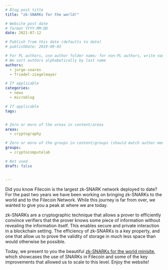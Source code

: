 ```yaml
---
# Blog post title
title: "zk-SNARKs for the world!"

# Website post date
# format YYYY-MM-DD
date: 2021-07-12

# Publish from this date (defaults to date)
# publishDate: 2019-09-03

# For PL authors, use author folder name; for non-PL authors, write name as in paper within ""
# We sort authors alphabetically by last name
authors:
  - jorge-soares
  - friedel-ziegelmayer

# If applicable
categories:
  - news
  - microblog

# If applicable
tags:


# Zero or more of the areas in content/areas
areas:
  - cryptography

# Zero or more of the groups in content/groups (should match author membership)
groups:
  - cryptocomputelab

# Not used
draft: false


---
```


Did you know Filecoin is the largest zk-SNARK network deployed to date? For the past two years we have been working on bringing zk-SNARKs to the world and to the Filecoin Network. While this journey is far from over, we wanted to give you a peak at where we are today.

zk-SNARKs are a cryptographic technique that allows a prover to efficiently convince verifiers that the prover knows some piece of information without revealing the information itself. This enables secure and private interaction in a blockchain setting. The efficiency of zk-SNARKs is a key property, and one that allow us to prove the validity of storage in much less space than would otherwise be possible.

Today, we present to you the beautiful [zk-SNARKs for the world minisite](../../../sites/snarks/), which showcases the use of SNARKs in Filecoin and some of the key improvements that allowed us to scale to this level. Enjoy the website!
